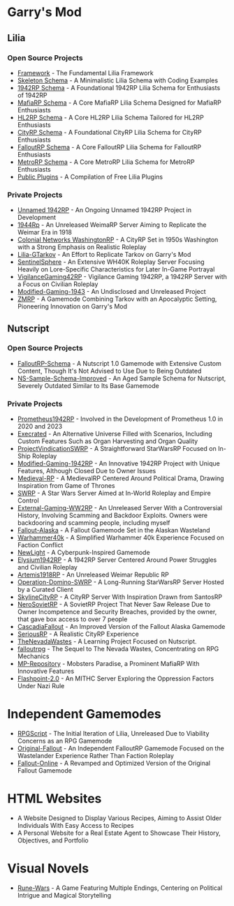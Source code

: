 # Garry's Mod

## Lilia
### Open Source Projects
- [Framework](https://github.com/bleonheart/Lilia) - The Fundamental Lilia Framework
- [Skeleton Schema](https://github.com/bleonheart/Lilia-Skeleton) - A Minimalistic Lilia Schema with Coding Examples
- [1942RP Schema](https://github.com/bleonheart/Lilia-1942RP) - A Foundational 1942RP Lilia Schema for Enthusiasts of 1942RP
- [MafiaRP Schema](https://github.com/bleonheart/Lilia-MafiaRP)  - A Core MafiaRP Lilia Schema Designed for MafiaRP Enthusiasts
- [HL2RP Schema](https://github.com/bleonheart/Lilia-HL2RP)  - A Core HL2RP Lilia Schema Tailored for HL2RP Enthusiasts
- [CityRP Schema](https://github.com/bleonheart/Lilia-CityRP)  - A Foundational CityRP Lilia Schema for CityRP Enthusiasts
- [FalloutRP Schema](https://github.com/bleonheart/Lilia-FalloutRP)  - A Core FalloutRP Lilia Schema for FalloutRP Enthusiasts  
- [MetroRP Schema](https://github.com/bleonheart/Lilia-MetroRP)  - A Core MetroRP Lilia Schema for MetroRP Enthusiasts 
- [Public Plugins](https://github.com/bleonheart/Lilia-Plugins)  - A Compilation of Free Lilia Plugins

### Private Projects
- [Unnamed 1942RP](https://github.com/bleonheart/1942RP) - An Ongoing Unnamed 1942RP Project in Development
- [1944Rp](https://github.com/bleonheart/1944Rp) - An Unreleased WeimaRP Server Aiming to Replicate the Weimar Era in 1918
- [Colonial Networks WashingtonRP](https://github.com/bleonheart/Colonial-Networks---Washington) - A CityRP Set in 1950s Washington with a Strong Emphasis on Realistic Roleplay
- [Lilia-GTarkov](https://github.com/bleonheart/Lilia-GTarkov) - An Effort to Replicate Tarkov on Garry's Mod
- [SentinelSphere](https://github.com/bleonheart/SentinelSphere) - An Extensive WH40K Roleplay Server Focusing Heavily on Lore-Specific Characteristics for Later In-Game Portrayal
- [VigilanceGaming42RP](https://github.com/bleonheart/VigilanceGaming42RP) - Vigilance Gaming 1942RP, a 1942RP Server with a Focus on Civilian Roleplay 
- [Modified-Gaming-1943](https://github.com/bleonheart/Modified-Gaming-1943) - An Undisclosed and Unreleased Project
- [ZMRP](https://github.com/bleonheart/ZMRP) - A Gamemode Combining Tarkov with an Apocalyptic Setting, Pioneering Innovation on Garry's Mod

## Nutscript
### Open Source Projects
- [FalloutRP-Schema](https://github.com/bleonheart/FalloutRP-Schema) - A Nutscript 1.0 Gamemode with Extensive Custom Content, Though It's Not Advised to Use Due to Being Outdated
- [NS-Sample-Schema-Improved](https://github.com/bleonheart/NS-Sample-Schema-Improved) - An Aged Sample Schema for Nutscript, Severely Outdated Similar to Its Base Gamemode

### Private Projects
- [Prometheus1942RP](https://github.com/bleonheart/Schemas/tree/main/Prometheus1942RP) - Involved in the Development of Prometheus 1.0 in 2020 and 2023
- [Execrated](https://github.com/bleonheart/Execrated) - An Alternative Universe Filled with Scenarios, Including Custom Features Such as Organ Harvesting and Organ Quality
- [ProjectVindicationSWRP](https://github.com/bleonheart/ProjectVindicationSWRP) - A Straightforward StarWarsRP Focused on In-Ship Roleplay
- [Modified-Gaming-1942RP](https://github.com/bleonheart/Modified-Gaming-1942RP) - An Innovative 1942RP Project with Unique Features, Although Closed Due to Owner Issues
- [Medieval-RP](https://github.com/bleonheart/Medieval-RP/tree/main) - A MedievalRP Centered Around Political Drama, Drawing Inspiration from Game of Thrones
- [SWRP](https://github.com/bleonheart/SWRP) - A Star Wars Server Aimed at In-World Roleplay and Empire Control
- [External-Gaming-WW2RP](https://github.com/bleonheart/External-Gaming-WW2RP) - An Unreleased Server With a Controversial History, Involving Scamming and Backdoor Exploits. Owners were backdooring and scamming people, including myself
- [Fallout-Alaska](https://github.com/bleonheart/Fallout-Alaska) - A Fallout Gamemode Set in the Alaskan Wasteland
- [Warhammer40k](https://github.com/bleonheart/Warhammer40k) - A Simplified Warhammer 40k Experience Focused on Faction Conflict
- [NewLight](https://github.com/bleonheart/NewLight/) - A Cyberpunk-Inspired Gamemode
- [Elysium1942RP](https://github.com/bleonheart/Elysium1942RP) - A 1942RP Server Centered Around Power Struggles and Civilian Roleplay
- [Artemis1918RP](https://github.com/bleonheart/Artemis1918RP) - An Unreleased Weimar Republic RP
- [Operation-Domino-SWRP](https://github.com/bleonheart/Operation-Domino-SWRP) - A Long-Running StarWarsRP Server Hosted by a Curated Client
- [SkylineCityRP](https://github.com/bleonheart/SkylineCityRP)  - A CityRP Server With Inspiration Drawn from SantosRP
- [NeroSovietRP](https://github.com/bleonheart/NeroSovietRP) - A SovietRP Project That Never Saw Release Due to Owner Incompetence and Security Breaches, provided by the owner, that gave box access to over 7 people
- [CascadiaFallout](https://github.com/bleonheart/CascadiaFallout) - An Improved Version of the Fallout Alaska Gamemode
- [SeriousRP](https://github.com/bleonheart/SeriousRP) - A Realistic CityRP Experience
- [TheNevadaWastes](https://github.com/bleonheart/Schemas/tree/main/TheNevadaWastes) - A Learning Project Focused on Nutscript.
- [falloutrpg](https://github.com/bleonheart/Schemas/tree/main/falloutrpg) - The Sequel to The Nevada Wastes, Concentrating on RPG Mechanics
- [MP-Repository](https://github.com/bleonheart/MP-Repository) - Mobsters Paradise, a Prominent MafiaRP With Innovative Features
- [Flashpoint-2.0](https://github.com/bleonheart/Flashpoint-2.0) - An MITHC Server Exploring the Oppression Factors Under Nazi Rule

# Independent Gamemodes
- [RPGScript](https://github.com/bleonheart/RPGScript) - The Initial Iteration of Lilia, Unreleased Due to Viability Concerns as an RPG Gamemode
- [Original-Fallout](https://github.com/bleonheart/Original-Fallout) - An Independent FalloutRP Gamemode Focused on the Wastelander Experience Rather Than Faction Roleplay
- [Fallout-Online](https://github.com/bleonheart/Fallout-Online) - A Revamped and Optimized Version of the Original Fallout Gamemode

# HTML Websites
- A Website Designed to Display Various Recipes, Aiming to Assist Older Individuals With Easy Access to Recipes
- A Personal Website for a Real Estate Agent to Showcase Their History, Objectives, and Portfolio

# Visual Novels
- [Rune-Wars](https://github.com/bleonheart/Rune-Wars) - A Game Featuring Multiple Endings, Centering on Political Intrigue and Magical Storytelling
